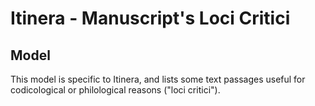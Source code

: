 # Itinera - Manuscript's Loci Critici

## Model

This model is specific to Itinera, and lists some text passages useful for codicological or philological reasons ("loci critici").
